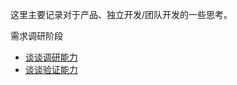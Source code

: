 这里主要记录对于产品、独立开发/团队开发的一些思考。



需求调研阶段

* [谈谈调研能力](https://mp.weixin.qq.com/s/0RTDDBhaSh_8ftZHzwUwhg)
* [谈谈验证能力](https://mp.weixin.qq.com/s/VUGP-3O3E6ac28riDWSUrg)

